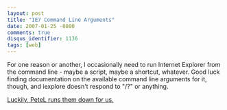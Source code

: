```yaml
---
layout: post
title: "IE7 Command Line Arguments"
date: 2007-01-25 -0800
comments: true
disqus_identifier: 1136
tags: [web]
---
```

For one reason or another, I occasionally need to run Internet Explorer
from the command line - maybe a script, maybe a shortcut, whatever. Good
luck finding documentation on the available command line arguments for
it, though, and iexplore doesn't respond to "/?" or anything.

 [Luckily, PeteL runs them down for
us.](http://blogs.msdn.com/petel/archive/2007/01/19/internet-explorer-7-command-line-arguments.aspx)
